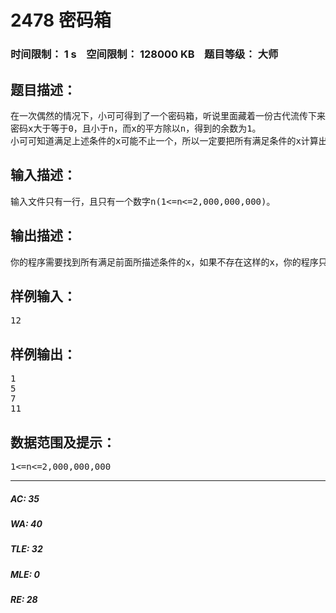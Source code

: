 # 2478 密码箱   
### 时间限制： 1 s&nbsp;&nbsp;&nbsp;&nbsp;空间限制： 128000 KB&nbsp;&nbsp;&nbsp;&nbsp;题目等级： 大师  
## 题目描述：  

<pre>
在一次偶然的情况下，小可可得到了一个密码箱，听说里面藏着一份古代流传下来的藏宝图，只要能破解密码就能打开箱子，而箱子背面刻着的古代图标，就是对密码的提示。经过艰苦的破译，小可可发现，这些图标表示一个数以及这个数与密码的关系。假设这个数是n，密码为x，那么可以得到如下表述：
密码x大于等于0，且小于n，而x的平方除以n，得到的余数为1。
小可可知道满足上述条件的x可能不止一个，所以一定要把所有满足条件的x计算出来，密码肯定就在其中。计算的过程是很艰苦的，你能否编写一个程序来帮助小可可呢？（题中ｘ，ｎ均为正整数）
</pre>
  
  
## 输入描述：  

<pre>
输入文件只有一行，且只有一个数字n(1<=n<=2,000,000,000)。
</pre>
  
  
## 输出描述：  

<pre>
你的程序需要找到所有满足前面所描述条件的x，如果不存在这样的x，你的程序只需输出一行“None”(引号不输出)，否则请按照从小到大的顺序输出这些x，每行一个数。
</pre>
  
  
## 样例输入：  

<pre>
12
</pre>
  
  
## 样例输出：  

<pre>
1
5
7
11
</pre>
  
  
## 数据范围及提示：  

<pre>
1<=n<=2,000,000,000
</pre>
  
  
***  

##### AC: 35  
##### WA: 40  
##### TLE: 32  
##### MLE: 0  
##### RE: 28  
